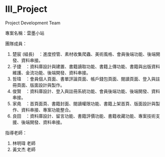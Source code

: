 # III_Project
Project Development Team

專案名稱：雲墨小站

團隊成員：
1. 楚宸 (組長)　：進度控管、素材收集爬蟲、美術風格、會員後端功能、後端開發、資料串接。
2. 子捷　：資料庫設計與建置、書籍讀取功能、書籍上傳功能、書籍與出版資料維護、金流功能、後端開發、資料串接。
3. 哲瑋　：會員個人頁面、書單評論頁面、帳戶錢包頁面、閱讀頁面、登入與註冊頁面、版面設計與製作。
4. 俊賢　：資料庫設計、登入與註冊系統功能、會員後端功能、後端開發、資料串接。
5. 家堯　：首頁面頁、書籍封面、閱讀權限功能、書籍上架首頁、版面設計與製作、資料串接、專案功能整合。
6. 良田　：資料庫設計、留言功能、書籍評價功能、書籍收藏功能、專案技術支援、後端開發、資料串接。

指導老師：
1. 林明瑋 老師
2. 黃文杰 老師
